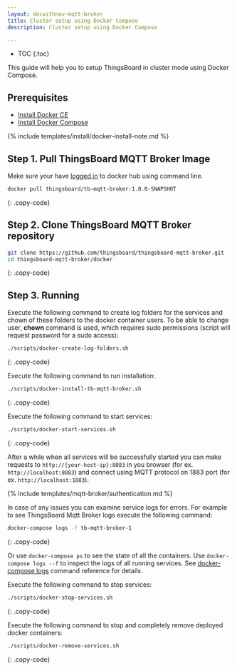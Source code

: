 ```yaml
---
layout: docwithnav-mqtt-broker
title: Cluster setup using Docker Compose
description: Cluster setup using Docker Compose

---
```


* TOC
  {:toc}


This guide will help you to setup ThingsBoard in cluster mode using Docker Compose.

## Prerequisites

- [Install Docker CE](https://docs.docker.com/engine/installation/)
- [Install Docker Compose](https://docs.docker.com/compose/install/)

{% include templates/install/docker-install-note.md %}

## Step 1. Pull ThingsBoard MQTT Broker Image

Make sure your have [logged in](https://docs.docker.com/engine/reference/commandline/login/) to docker hub using command line.

```bash
docker pull thingsboard/tb-mqtt-broker:1.0.0-SNAPSHOT
```
{: .copy-code}

## Step 2. Clone ThingsBoard MQTT Broker repository

```bash
git clone https://github.com/thingsboard/thingsboard-mqtt-broker.git
cd thingsboard-mqtt-broker/docker
```
{: .copy-code}

## Step 3. Running

Execute the following command to create log folders for the services and chown of these folders to the docker container users.
To be able to change user, **chown** command is used, which requires sudo permissions (script will request password for a sudo access):

```bash
./scripts/docker-create-log-folders.sh
```
{: .copy-code}

Execute the following command to run installation:

```bash
./scripts/docker-install-tb-mqtt-broker.sh
```
{: .copy-code}

Execute the following command to start services:

```bash
./scripts/docker-start-services.sh
```
{: .copy-code}

After a while when all services will be successfully started you can make requests to `http://{your-host-ip}:8083` in you browser (for ex. `http://localhost:8083`)
and connect using MQTT protocol on 1883 port (for ex. `http://localhost:1883`).

{% include templates/mqtt-broker/authentication.md %}

In case of any issues you can examine service logs for errors.
For example to see ThingsBoard Mqtt Broker logs execute the following command:

```bash
docker-compose logs -f tb-mqtt-broker-1
```
{: .copy-code}

Or use `docker-compose ps` to see the state of all the containers.
Use `docker-compose logs --f` to inspect the logs of all running services.
See [docker-compose logs](https://docs.docker.com/compose/reference/logs/) command reference for details.

Execute the following command to stop services:

```bash
./scripts/docker-stop-services.sh
```
{: .copy-code}

Execute the following command to stop and completely remove deployed docker containers:

```bash
./scripts/docker-remove-services.sh
```
{: .copy-code}
